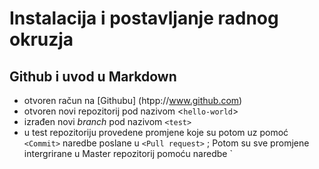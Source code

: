# Instalacija i postavljanje radnog okruzja
## Github i uvod u Markdown
- otvoren račun na [Githubu] (htpp://www.github.com)
- otvoren novi repozitorij pod nazivom <`hello-world`>
- izrađen novi *branch* pod nazivom `<test>`
- u test repozitoriju provedene promjene koje su potom uz pomoć `<Commit>` naredbe poslane u `<Pull request>` ; Potom su sve promjene intergrirane u Master repozitorij pomoću naredbe `<Marge>
